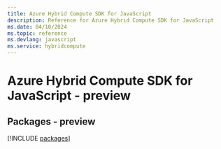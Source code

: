 ```yaml
---
title: Azure Hybrid Compute SDK for JavaScript
description: Reference for Azure Hybrid Compute SDK for JavaScript
ms.date: 04/10/2024
ms.topic: reference
ms.devlang: javascript
ms.service: hybridcompute
---
```

# Azure Hybrid Compute SDK for JavaScript - preview
## Packages - preview
[!INCLUDE [packages](hybrid-compute-index.md)]